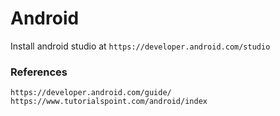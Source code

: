 # Android

Install android studio at `https://developer.android.com/studio`

### References
```
https://developer.android.com/guide/
https://www.tutorialspoint.com/android/index
```
